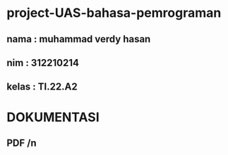 # project-UAS-bahasa-pemrograman
## nama : muhammad verdy hasan 
## nim : 312210214
## kelas : TI.22.A2
# DOKUMENTASI
## PDF /n
